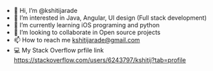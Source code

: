- 👋 Hi, I’m @kshitijarade
- 👀 I’m interested in Java, Angular, UI design (Full stack development)
- 🌱 I’m currently learning iOS programing and python
- 💞️ I’m looking to collaborate in Open source projects
- 📫 How to reach me kshitijarade@gmail.com
- 💻 My Stack Overflow prfile link https://stackoverflow.com/users/6243797/kshitij?tab=profile

<!---
kshitijarade/kshitijarade is a ✨ special ✨ repository because its `README.md` (this file) appears on your GitHub profile.
You can click the Preview link to take a look at your changes.
--->
